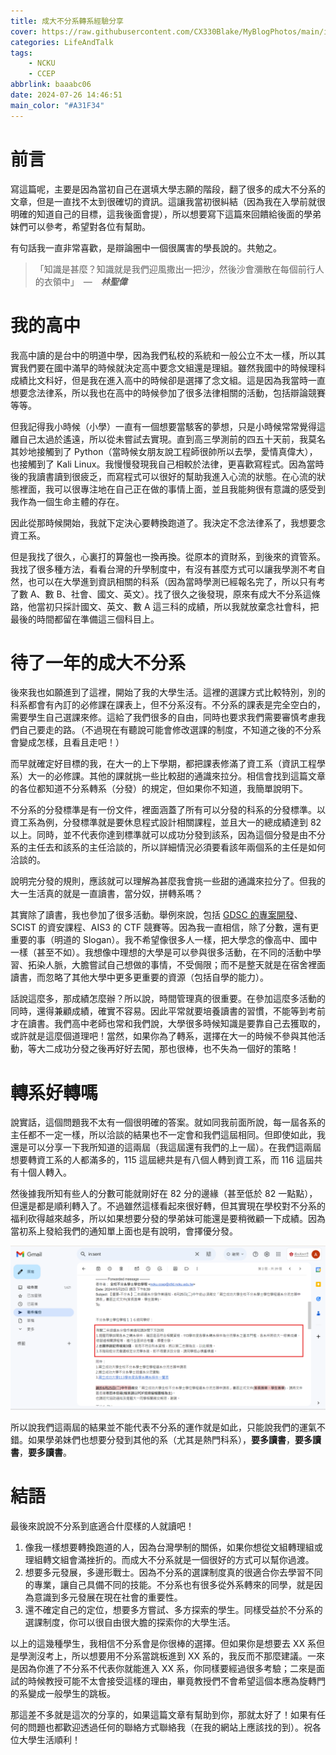 ```yaml
---
title: 成大不分系轉系經驗分享
cover: https://raw.githubusercontent.com/CX330Blake/MyBlogPhotos/main/image/541084137.jpg
categories: LifeAndTalk
tags:
    - NCKU
    - CCEP
abbrlink: baaabc06
date: 2024-07-26 14:46:51
main_color: "#A31F34"
---
```


# 前言

寫這篇呢，主要是因為當初自己在選填大學志願的階段，翻了很多的成大不分系的文章，但是一直找不太到很確切的資訊。這讓我當初很糾結（因為我在入學前就很明確的知道自己的目標，這我後面會提），所以想要寫下這篇來回饋給後面的學弟妹們可以參考，希望對各位有幫助。

有句話我一直非常喜歡，是辯論圈中一個很厲害的學長說的。共勉之。

> 「知識是甚麼？知識就是我們迎風撒出一把沙，然後沙會瀰散在每個前行人的衣領中」　—　**_林聖偉_**

# 我的高中

我高中讀的是台中的明道中學，因為我們私校的系統和一般公立不太一樣，所以其實我們要在國中滿早的時候就決定高中要念文組還是理組。雖然我國中的時候理科成績比文科好，但是我在進入高中的時候卻是選擇了念文組。這是因為我當時一直想要念法律系，所以我也在高中的時候參加了很多法律相關的活動，包括辯論競賽等等。

但我記得我小時候（小學）一直有一個想要當駭客的夢想，只是小時候常常覺得這離自己太過於遙遠，所以從未嘗試去實現。直到高三學測前的四五十天前，我莫名其妙地接觸到了 Python（當時候女朋友說工程師很帥所以去學，愛情真偉大），也接觸到了 Kali Linux。我慢慢發現我自己相較於法律，更喜歡寫程式。因為當時後的我讀書讀到很疲乏，而寫程式可以很好的幫助我進入心流的狀態。在心流的狀態裡面，我可以很專注地在自己正在做的事情上面，並且我能夠很有意識的感受到我作為一個生命主體的存在。

因此從那時候開始，我就下定決心要轉換跑道了。我決定不念法律系了，我想要念資工系。

但是我找了很久，心裏打的算盤也一換再換。從原本的資財系，到後來的資管系。我找了很多種方法，看看台灣的升學制度中，有沒有甚麼方式可以讓我學測不考自然，也可以在大學進到資訊相關的科系（因為當時學測已經報名完了，所以只有考了數 A、數 B、社會、國文、英文）。找了很久之後發現，原來有成大不分系這條路，他當初只採計國文、英文、數 A 這三科的成績，所以我就放棄念社會科，把最後的時間都留在準備這三個科目上。

# 待了一年的成大不分系

後來我也如願進到了這裡，開始了我的大學生活。這裡的選課方式比較特別，別的科系都會有內訂的必修課在課表上，但不分系沒有。不分系的課表是完全空白的，需要學生自己選課來修。這給了我們很多的自由，同時也要求我們需要審慎考慮我們自己要走的路。（不過現在有聽說可能會修改選課的制度，不知道之後的不分系會變成怎樣，且看且走吧！）

而早就確定好目標的我，在大一的上下學期，都把課表修滿了資工系（資訊工程學系）大一的必修課。其他的課就挑一些比較甜的通識來拉分。相信會找到這篇文章的各位都知道不分系轉系（分發）的規定，但如果你不知道，我簡單說明下。

不分系的分發標準是有一份文件，裡面涵蓋了所有可以分發的科系的分發標準。以資工系為例，分發標準就是要休息程式設計相關課程，並且大一的總成績達到 82 以上。同時，並不代表你達到標準就可以成功分發到該系，因為這個分發是由不分系的主任去和該系的主任洽談的，所以詳細情況必須要看該年兩個系的主任是如何洽談的。

說明完分發的規則，應該就可以理解為甚麼我會挑一些甜的通識來拉分了。但我的大一生活真的就是一直讀書，當分奴，拼轉系嗎？

其實除了讀書，我也參加了很多活動。舉例來說，包括 [GDSC 的專案開發](https://cx330.tw/posts/23950b86/)、SCIST 的資安課程、AIS3 的 CTF 競賽等。因為我一直相信，除了分數，還有更重要的事（明道的 Slogan）。我不希望像很多人一樣，把大學念的像高中、國中一樣（甚至不如）。我想像中理想的大學是可以參與很多活動，在不同的活動中學習、拓染人脈，大膽嘗試自己想做的事情，不受侷限；而不是整天就是在宿舍裡面讀書，而忽略了其他大學中更多更重要的資源（包括自學的能力）。

話說這麼多，那成績怎麼辦？所以說，時間管理真的很重要。在參加這麼多活動的同時，還得兼顧成績，確實不容易。因此平常就要培養讀書的習慣，不能等到考前才在讀書。我們高中老師也常和我們說，大學很多時候知識是要靠自己去獲取的，或許就是這麼個道理吧！當然，如果你為了轉系，選擇在大一的時候不參與其他活動，等大二成功分發之後再好好去闖，那也很棒，也不失為一個好的策略！

# 轉系好轉嗎

說實話，這個問題我不太有一個很明確的答案。就如同我前面所說，每一屆各系的主任都不一定一樣，所以洽談的結果也不一定會和我們這屆相同。但即使如此，我還是可以分享一下我所知道的這兩屆（我這屆還有我們的上一屆）。在我們這兩屆想要轉資工系的人都滿多的，115 這屆總共是有八個人轉到資工系，而 116 這屆共有十個人轉入。

然後據我所知有些人的分數可能就剛好在 82 分的邊緣（甚至低於 82 一點點），但還是都是順利轉入了。不過雖然這樣看起來很好轉，但其實現在學校對不分系的福利砍得越來越多，所以如果想要分發的學弟妹可能還是要稍微顧一下成績。因為當初系上發給我們的通知單上面也是有說明，會擇優分發。

![通知信](https://raw.githubusercontent.com/CX330Blake/MyBlogPhotos/main/image/image-20240726142924421.png)

所以說我們這兩屆的結果並不能代表不分系的運作就是如此，只能說我們的運氣不錯。如果學弟妹們也想要分發到其他的系（尤其是熱門科系），**要多讀書**，**要多讀書**，**要多讀書**。

# 結語

最後來說說不分系到底適合什麼樣的人就讀吧！

1. 像我一樣想要轉換跑道的人，因為台灣學制的關係，如果你想從文組轉理組或理組轉文組會滿挫折的。而成大不分系就是一個很好的方式可以幫你過渡。
2. 想要多元發展，多邊形戰士。因為不分系的選課制度真的很適合你去學習不同的專業，讓自己具備不同的技能。不分系也有很多從外系轉來的同學，就是因為意識到多元發展在現在社會的重要性。
3. 還不確定自己的定位，想要多方嘗試、多方探索的學生。同樣受益於不分系的選課制度，你可以很自由很大膽的探索你的大學生活。

以上的這幾種學生，我相信不分系會是你很棒的選擇。但如果你是想要去 XX 系但是學測沒考上，所以想要用不分系當跳板進到 XX 系的，我反而不那麼建議。一來是因為你進了不分系不代表你就能進入 XX 系，你同樣要經過很多考驗；二來是面試的時候教授可能不太會接受這樣的理由，畢竟教授們不會希望這個本應為旋轉門的系變成一般學生的跳板。

那這差不多就是這次的分享的，如果這篇文章有幫助到你，那就太好了！如果有任何的問題也都歡迎透過任何的聯絡方式聯絡我（在我的網站上應該找的到）。祝各位大學生活順利！
